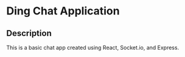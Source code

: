 # Ding Chat Application

## Description
This is a basic chat app created using React, Socket.io, and Express.
